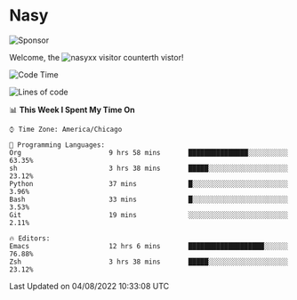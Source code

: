 # Nasy

<!--
<p align="center">
<img height="200" src="https://github-readme-stats.vercel.app/api?username=nasyxx&count_private=true&show_icons=true&theme=dracula&include_all_commits=true"/>
<img height="200" src="https://github-readme-stats.vercel.app/api/top-langs/?username=nasyxx&theme=dracula&hide=html,jupyter+notebook&count_private=true&show_icons=true"/>
</p>

  
----------------
-->

![Sponsor](https://img.shields.io/static/v1.svg?label=Sponsor&message=%E2%9D%A4&logo=GitHub&style=flat&color=pink)
 
Welcome, the ![nasyxx visitor counter](https://count.getloli.com/get/@nasyxx?theme=rule34)th vistor!
 
<!--START_SECTION:waka-->
![Code Time](http://img.shields.io/badge/Code%20Time-2%2C539%20hrs%2042%20mins-blue)

![Lines of code](https://img.shields.io/badge/From%20Hello%20World%20I%27ve%20Written-5%20Million%20lines%20of%20code-blue)

📊 **This Week I Spent My Time On** 

```text
⌚︎ Time Zone: America/Chicago

💬 Programming Languages: 
Org                      9 hrs 58 mins       ███████████████░░░░░░░░░░   63.35% 
sh                       3 hrs 38 mins       █████░░░░░░░░░░░░░░░░░░░░   23.12% 
Python                   37 mins             █░░░░░░░░░░░░░░░░░░░░░░░░   3.96% 
Bash                     33 mins             █░░░░░░░░░░░░░░░░░░░░░░░░   3.53% 
Git                      19 mins             ░░░░░░░░░░░░░░░░░░░░░░░░░   2.11%

🔥 Editors: 
Emacs                    12 hrs 6 mins       ███████████████████░░░░░░   76.88% 
Zsh                      3 hrs 38 mins       █████░░░░░░░░░░░░░░░░░░░░   23.12%

```


 Last Updated on 04/08/2022 10:33:08 UTC
<!--END_SECTION:waka-->

<!-- ![visitors](https://visitor-badge.laobi.icu/badge?page_id=nasyxx.nasyxx) -->
